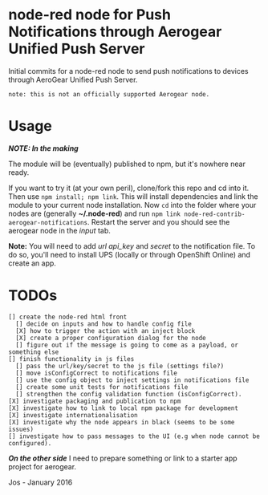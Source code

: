 # node-red node for Push Notifications through Aerogear Unified Push Server
Initial commits for a node-red node to send push notifications to devices through AeroGear Unified Push Server.

    note: this is not an officially supported Aerogear node.

# Usage
***NOTE: In the making***

The module will be (eventually) published to npm, but it's nowhere near ready.

If you want to try it (at your own peril), clone/fork this repo and cd into it.  Then use `npm install; npm link`. This will install dependencies and link the module to your current node installation. Now `cd` into the folder where your nodes are (generally **~/.node-red**) and run `npm link node-red-contrib-aerogear-notifications`. Restart the server and you should see the aerogear node in the *input* tab.


**Note:** You will need to add *url* *api_key* and *secret* to the notification file. To do so, you'll need to install UPS (locally or through OpenShift Online) and create an app.


# TODOs

    [] create the node-red html front
      [] decide on inputs and how to handle config file
      [X] how to trigger the action with an inject block
      [X] create a proper configuration dialog for the node
      [] figure out if the message is going to come as a payload, or something else
    [] finish functionality in js files
      [] pass the url/key/secret to the js file (settings file?)
      [] move isConfigCorrect to notifications file
      [] use the config object to inject settings in notifications file
      [] create some unit tests for notifications file
      [] strengthen the config validation function (isConfigCorrect).
    [X] investigate packaging and publication to npm
    [X] investigate how to link to local npm package for development
    [X] investigate internationalisation
    [X] investigate why the node appears in black (seems to be some issues)
    [] investigate how to pass messages to the UI (e.g when node cannot be configured).

***On the other side*** I need to prepare something or link to a starter app project for aerogear.

Jos - January 2016
